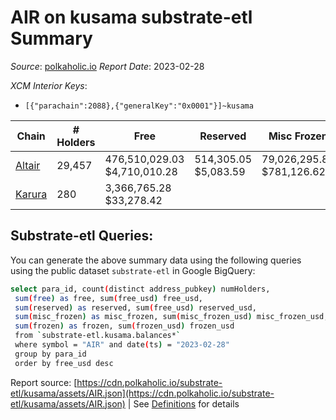 # AIR on kusama substrate-etl Summary

_Source_: [polkaholic.io](https://polkaholic.io) *Report Date*: 2023-02-28


*XCM Interior Keys*:
* `[{"parachain":2088},{"generalKey":"0x0001"}]~kusama`


| Chain | # Holders | Free | Reserved | Misc Frozen | Frozen | Price | AssetID |
| ----- | --------- | ---- | -------- | ----------- | ------ | ----- | ------- |
| [Altair](/kusama/2088-altair) | 29,457 | 476,510,029.03 $4,710,010.28 | 514,305.05 $5,083.59 | 79,026,295.89  $781,126.62 | 13,528,465.49 $133,720.61 | $0.00988 | `{"Token":"AIR"}` |
| [Karura](/kusama/2000-karura) | 280 | 3,366,765.28 $33,278.42 |   |    |   | $0.00988 | `{"ForeignAsset":"12"}` |

## Substrate-etl Queries:
You can generate the above summary data using the following queries using the public dataset `substrate-etl` in Google BigQuery:
```bash
select para_id, count(distinct address_pubkey) numHolders, 
 sum(free) as free, sum(free_usd) free_usd,
 sum(reserved) as reserved, sum(free_usd) reserved_usd,
 sum(misc_frozen) as misc_frozen, sum(misc_frozen_usd) misc_frozen_usd,
 sum(frozen) as frozen, sum(frozen_usd) frozen_usd
 from `substrate-etl.kusama.balances*` 
 where symbol = "AIR" and date(ts) = "2023-02-28"
 group by para_id
 order by free_usd desc
```


Report source: [https://cdn.polkaholic.io/substrate-etl/kusama/assets/AIR.json](https://cdn.polkaholic.io/substrate-etl/kusama/assets/AIR.json) | See [Definitions](/DEFINITIONS.md) for details

